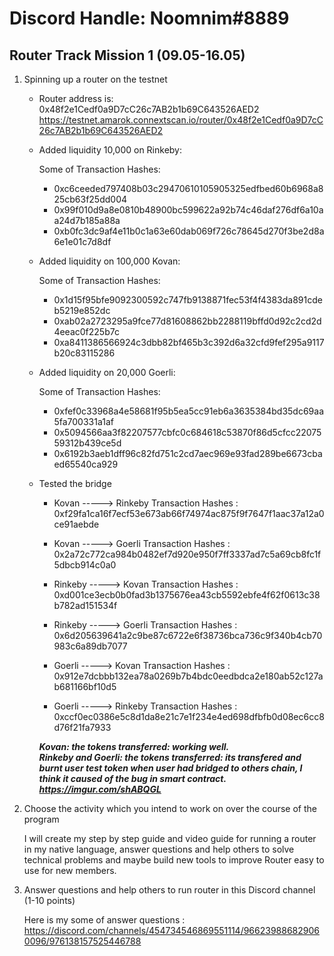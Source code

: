 # Discord Handle: Noomnim#8889
## Router Track Mission 1 (09.05-16.05)

1) Spinning up a router on the testnet

    - Router address is: 0x48f2e1Cedf0a9D7cC26c7AB2b1b69C643526AED2
      https://testnet.amarok.connextscan.io/router/0x48f2e1Cedf0a9D7cC26c7AB2b1b69C643526AED2

    - Added liquidity  10,000 on Rinkeby: 

        Some of Transaction Hashes:    
        - 0xc6ceeded797408b03c29470610105905325edfbed60b6968a825cb63f25dd004
        - 0x99f010d9a8e0810b48900bc599622a92b74c46daf276df6a10aa24d7b185a88a
        - 0xb0fc3dc9af4e11b0c1a63e60dab069f726c78645d270f3be2d8a6e1e01c7d8df     

    - Added liquidity on  100,000 Kovan:

        Some of Transaction Hashes:   
        - 0x1d15f95bfe9092300592c747fb9138871fec53f4f4383da891cdeb5219e852dc
        - 0xab02a2723295a9fce77d81608862bb2288119bffd0d92c2cd2d4eeac0f225b7c
        - 0xa8411386566924c3dbb82bf465b3c392d6a32cfd9fef295a9117b20c83115286
        
    - Added liquidity on  20,000 Goerli:

        Some of Transaction Hashes:     
        - 0xfef0c33968a4e58681f95b5ea5cc91eb6a3635384bd35dc69aa5fa700331a1af
        - 0x5094566aa3f82207577cbfc0c684618c53870f86d5cfcc2207559312b439ce5d
        - 0x6192b3aeb1dff96c82fd751c2cd7aec969e93fad289be6673cbaed65540ca929 
        
    - Tested the bridge
        
        - Kovan -----> Rinkeby Transaction Hashes : 0xf29fa1ca16f7ecf53e673ab66f74974ac875f9f7647f1aac37a12a0ce91aebde
        - Kovan -----> Goerli Transaction Hashes : 0x2a72c772ca984b0482ef7d920e950f7ff3337ad7c5a69cb8fc1f5dbcb914c0a0
          
        - Rinkeby -----> Kovan Transaction Hashes : 0xd001ce3ecb0b0fad3b1375676ea43cb5592ebfe4f62f0613c38b782ad151534f
        - Rinkeby -----> Goerli Transaction Hashes : 0x6d205639641a2c9be87c6722e6f38736bca736c9f340b4cb70983c6a89db7077
          
        - Goerli -----> Kovan Transaction Hashes : 0x912e7dcbbb132ea78a0269b7b4bdc0eedbdca2e180ab52c127ab681166bf10d5
        - Goerli -----> Rinkeby Transaction Hashes : 0xccf0ec0386e5c8d1da8e21c7e1f234e4ed698dfbfb0d08ec6cc8d76f21fa7933
          
        ***Kovan: the tokens transferred: working well.***\
        ***Rinkeby and Goerli: the tokens transferred: its transfered and burnt user test token when user had bridged to others chain, I think it caused of the bug in smart contract.
        https://imgur.com/shABQGL***

2) Choose the activity which you intend to work on over the course of the program

    I will create my step by step guide and video guide for running a router in my native language, answer questions and help others to solve technical problems and maybe build new tools to improve Router easy to use for new members. 

3) Answer questions and help others to run router in this Discord channel (1-10 points)
   
    Here is my some of answer questions :
        https://discord.com/channels/454734546869551114/966239886829060096/976138157525446788
